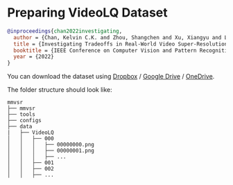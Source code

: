 # Preparing VideoLQ Dataset

<!-- [DATASET] -->

```bibtex
@inproceedings{chan2022investigating,
  author = {Chan, Kelvin C.K. and Zhou, Shangchen and Xu, Xiangyu and Loy, Chen Change},
  title = {Investigating Tradeoffs in Real-World Video Super-Resolution},
  booktitle = {IEEE Conference on Computer Vision and Pattern Recognition},
  year = {2022}
}
```

You can download the dataset using [Dropbox](https://www.dropbox.com/sh/hc06f1livdhutbo/AAAMPy92EOqVjRN8waT0ie8ja?dl=0) / [Google Drive](https://drive.google.com/drive/folders/1-1iJRNdqdFZWOnoUU4xG1Z1QhwsGwMDy?usp=sharing) / [OneDrive](https://entuedu-my.sharepoint.com/:f:/g/personal/chan0899_e_ntu_edu_sg/ErSugvUBxoBMlvSAHhqT5BEB9-4ZaqxzJIcc9uvVa8JGHg?e=WpHJTc).

The folder structure should look like:

```text
mmvsr
├── mmvsr
├── tools
├── configs
├── data
|   ├── VideoLQ
│   │   ├── 000
│   │   │   ├── 00000000.png
│   │   │   ├── 00000001.png
│   │   │   ├── ...
│   │   ├── 001
│   │   ├── 002
│   │   ├── ...
```
